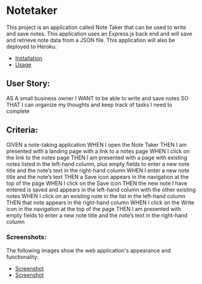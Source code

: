 # Notetaker

This project is an application called Note Taker that can be used to write and save notes. This application uses an Express.js back end and will save and retrieve note data from a JSON file. This application will also be deployed to Heroku.

* [Installation](#installation)
* [Usage](#usage)
  
## User Story:
AS A small business owner
I WANT to be able to write and save notes
SO THAT I can organize my thoughts and keep track of tasks I need to complete

## Criteria:
GIVEN a note-taking application
WHEN I open the Note Taker
THEN I am presented with a landing page with a link to a notes page
WHEN I click on the link to the notes page
THEN I am presented with a page with existing notes listed in the left-hand column, plus empty fields to enter a new note title and the note’s text in the right-hand column
WHEN I enter a new note title and the note’s text
THEN a Save icon appears in the navigation at the top of the page
WHEN I click on the Save icon
THEN the new note I have entered is saved and appears in the left-hand column with the other existing notes
WHEN I click on an existing note in the list in the left-hand column
THEN that note appears in the right-hand column
WHEN I click on the Write icon in the navigation at the top of the page
THEN I am presented with empty fields to enter a new note title and the note’s text in the right-hand column

### Screenshots:
The following images show the web application's appearance and functionality:
* [Screenshot](public/assets/Screenshot%202023-03-06%20at%206.11.23%20PM.png)
* [Screenshot](public/assets/Screenshot%202023-03-06%20at%206.12.22%20PM.png)
